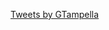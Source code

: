 <a class="twitter-timeline" href="https://twitter.com/GTampella?ref_src=twsrc%5Etfw">Tweets by GTampella</a> <script async src="https://platform.twitter.com/widgets.js" charset="utf-8"></script>
